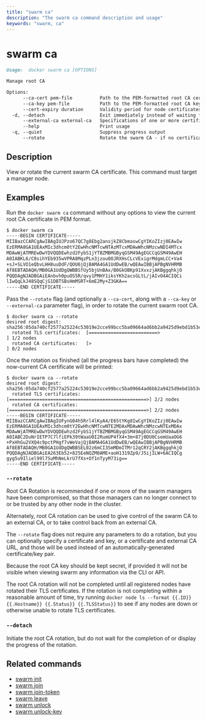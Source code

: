 ```yaml
---
title: "swarm ca"
description: "The swarm ca command description and usage"
keywords: "swarm, ca"
---
```


<!-- This file is maintained within the docker/cli Github
     repository at https://github.com/docker/cli/. Make all
     pull requests against that repo. If you see this file in
     another repository, consider it read-only there, as it will
     periodically be overwritten by the definitive file. Pull
     requests which include edits to this file in other repositories
     will be rejected.
-->

# swarm ca

```markdown
Usage:	docker swarm ca [OPTIONS]

Manage root CA

Options:
      --ca-cert pem-file          Path to the PEM-formatted root CA certificate to use for the new cluster
      --ca-key pem-file           Path to the PEM-formatted root CA key to use for the new cluster
      --cert-expiry duration      Validity period for node certificates (ns|us|ms|s|m|h) (default 2160h0m0s)
  -d, --detach                    Exit immediately instead of waiting for the root rotation to converge
      --external-ca external-ca   Specifications of one or more certificate signing endpoints
      --help                      Print usage
  -q, --quiet                     Suppress progress output
      --rotate                    Rotate the swarm CA - if no certificate or key are provided, new ones will be generated
```

## Description

View or rotate the current swarm CA certificate. This command must target a manager node.

## Examples

Run the `docker swarm ca` command without any options to view the current root CA certificate
in PEM format.

```bash
$ docker swarm ca
-----BEGIN CERTIFICATE-----
MIIBazCCARCgAwIBAgIUJPzo67QC7g8Ebg2ansjkZ8CbmaswCgYIKoZIzj0EAwIw
EzERMA8GA1UEAxMIc3dhcm0tY2EwHhcNMTcwNTAzMTcxMDAwWhcNMzcwNDI4MTcx
MDAwWjATMREwDwYDVQQDEwhzd2FybS1jYTBZMBMGByqGSM49AgEGCCqGSM49AwEH
A0IABKL6/C0sihYEb935wVPRA8MqzPLn3jzou0OJRXHsCLcVExigrMdgmLCC+Va4
+sJ+SLVO1eQbvLHH8uuDdF/QOU6jQjBAMA4GA1UdDwEB/wQEAwIBBjAPBgNVHRMB
Af8EBTADAQH/MB0GA1UdDgQWBBSfUy5bjUnBAx/B0GkOBKp91XvxzjAKBggqhkjO
PQQDAgNJADBGAiEAnbvh0puOS5R/qvy1PMHY1iksYKh2acsGLtL/jAIvO4ACIQCi
lIwQqLkJ48SQqCjG1DBTSBsHmMSRT+6mE2My+Z3GKA==
-----END CERTIFICATE-----
```

Pass the `--rotate` flag (and optionally a `--ca-cert`, along with a `--ca-key` or
`--external-ca` parameter flag), in order to rotate the current swarm root CA.

```
$ docker swarm ca --rotate
desired root digest: sha256:05da740cf2577a25224c53019e2cce99bcc5ba09664ad6bb2a9425d9ebd1b53e
  rotated TLS certificates:  [=========================>                         ] 1/2 nodes
  rotated CA certificates:   [>                                                  ] 0/2 nodes
```

Once the rotation os finished (all the progress bars have completed) the now-current
CA certificate will be printed:

```
$ docker swarm ca --rotate
desired root digest: sha256:05da740cf2577a25224c53019e2cce99bcc5ba09664ad6bb2a9425d9ebd1b53e
  rotated TLS certificates:  [==================================================>] 2/2 nodes
  rotated CA certificates:   [==================================================>] 2/2 nodes
-----BEGIN CERTIFICATE-----
MIIBazCCARCgAwIBAgIUFynG04h5Rrl4lKyA4/E65tYKg8IwCgYIKoZIzj0EAwIw
EzERMA8GA1UEAxMIc3dhcm0tY2EwHhcNMTcwNTE2MDAxMDAwWhcNMzcwNTExMDAx
MDAwWjATMREwDwYDVQQDEwhzd2FybS1jYTBZMBMGByqGSM49AgEGCCqGSM49AwEH
A0IABC2DuNrIETP7C7lfiEPk39tWaaU0I2RumUP4fX4+3m+87j0DU0CsemUaaOG6
+PxHhGu2VXQ4c9pctPHgf7vWeVajQjBAMA4GA1UdDwEB/wQEAwIBBjAPBgNVHRMB
Af8EBTADAQH/MB0GA1UdDgQWBBSEL02z6mCI3SmMDmITMr12qCRY2jAKBggqhkjO
PQQDAgNJADBGAiEA263Eb52+825EeNQZM0AME+aoH1319Zp9/J5ijILW+6ACIQCg
gyg5u9Iliel99l7SuMhNeLkrU7fXs+Of1nTyyM73ig==
-----END CERTIFICATE-----
```

### `--rotate`

Root CA Rotation is recommended if one or more of the swarm managers have been
compromised, so that those managers can no longer connect to or be trusted by
any other node in the cluster.

Alternately, root CA rotation can be used to give control of the swarm CA
to an external CA, or to take control back from an external CA.

The `--rotate` flag does not require any parameters to do a rotation, but you can
optionally specify a certificate and key, or a certificate and external CA URL,
and those will be used instead of an automatically-generated certificate/key pair.

Because the root CA key should be kept secret, if provided it will not be visible
when viewing swarm any information via the CLI or API.

The root CA rotation will not be completed until all registered nodes have
rotated their TLS certificates.  If the rotation is not completing within a
reasonable amount of time, try running
`docker node ls --format {{.ID}} {{.Hostname}} {{.Status}} {{.TLSStatus}}` to
see if any nodes are down or otherwise unable to rotate TLS certificates.


### `--detach`

Initiate the root CA rotation, but do not wait for the completion of or display the
progress of the rotation.

## Related commands

* [swarm init](swarm_init.md)
* [swarm join](swarm_join.md)
* [swarm join-token](swarm_join_token.md)
* [swarm leave](swarm_leave.md)
* [swarm unlock](swarm_unlock.md)
* [swarm unlock-key](swarm_unlock_key.md)
